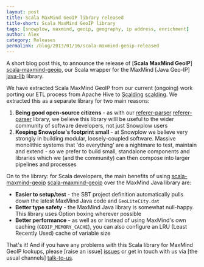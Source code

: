 ```yaml
---
layout: post
title: Scala MaxMind GeoIP library released
title-short: Scala MaxMind GeoIP library
tags: [snowplow, maxmind, geoip, geography, ip address, enrichment]
author: Alex
category: Releases
permalink: /blog/2013/01/16/scala-maxmind-geoip-released
---
```


A short blog post this, to announce the release of [**Scala MaxMind GeoIP**] [scala-maxmind-geoip], our Scala wrapper for the MaxMind [Java Geo-IP] [java-lib] library.

We have extracted Scala MaxMind GeoIP from our current (ongoing) work porting our ETL process from Apache Hive to [Scalding] [scalding]. We extracted this as a separate library for two main reasons:

1. **Being good open-source citizens** - as with our [referer-parser] [referer-parser] library, we believe this library willl be useful to the wider community of software developers, not just Snowplow users
2. **Keeping Snowplow's footprint small** - at Snowplow we believe very strongly in building modular, loosely-coupled software. Massive monolithic systems that 'do everything' are a nightmare to test, maintain and extend - so we prefer to build small, standalone components and libraries which we (and the community) can then compose into larger pipelines and processes

On to the library: for Scala developers, the main benefits of using [scala-maxmind-geoip] [scala-maxmind-geoip] over the MaxMind Java library are:

* **Easier to setup/test** - the SBT project definition automatically pulls down the latest MaxMind Java code and `GeoLiteCity.dat`
* **Better type safety** - the MaxMind Java library is somewhat null-happy. This library uses Option boxing wherever possible
* **Better performance** - as well as or instead of using MaxMind's own caching (`GEOIP_MEMORY_CACHE`), you can also configure an LRU (Least Recently Used) cache of variable size

That's it! And if you have any problems with this Scala library for MaxMind GeoIP lookups, please [raise an issue] [issues] or get in touch with us via [the usual channels] [talk-to-us].

[scala-maxmind-geoip]: https://github.com/snowplow/scala-maxmind-geoip
[referer-parser]: https://github.com/snowplow/referer-parser
[java-lib]: http://www.maxmind.com/download/geoip/api/java/
[scalding]: https://github.com/twitter/scalding

[issues]: https://github.com/snowplow/snowplow/issues
[talk-to-us]: https://github.com/snowplow/snowplow/wiki/Talk-to-us
